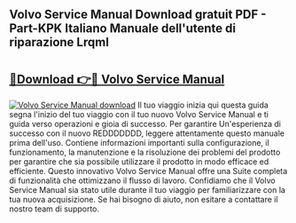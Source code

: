 ## Volvo Service Manual Download gratuit PDF - Part-KPK Italiano Manuale dell'utente di riparazione Lrqml

# <h2><a href="http://df9c049.blite.top/?on=Volvo+Service+Manual">🔗Download 👉🔴 Volvo Service Manual</a></h2>

[![Volvo Service Manual download](https://i.imgur.com/lujVjoI.png)](http://df9c049.blite.top/?on=Volvo+Service+Manual)
Il tuo viaggio inizia qui questa guida segna l'inizio del tuo viaggio con il tuo nuovo Volvo Service Manual e ti guida verso operazioni e gioia di successo. Per garantire Un'esperienza di successo con il nuovo REDDDDDDD, leggere attentamente questo manuale prima dell'uso. Contiene informazioni importanti sulla configurazione, il funzionamento, la manutenzione e la risoluzione dei problemi del prodotto per garantire che sia possibile utilizzare il prodotto in modo efficace ed efficiente. Questo innovativo Volvo Service Manual offre una Suite completa di funzionalità che ottimizzano il flusso di lavoro. Confidiamo che il Volvo Service Manual sia stato utile durante il tuo viaggio per familiarizzare con la tua nuova acquisizione. Se hai bisogno di aiuto, non esitare a contattare il nostro team di supporto.
